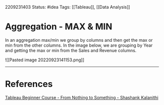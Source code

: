 2209231403
Status: #idea
Tags: [[Tableau]], [[Data Analysis]]

# Aggregation - MAX & MIN

In an aggregation max/min we group by columns and then get the max or min from the other columns. In the image below, we are grouping by Year and getting the max or min from the Sales and Revenue columns.

![[Pasted image 20220923141153.png]]


---
# References
[Tableau Beginner Course - From Nothing to Something - Shashank Kalanithi](https://youtu.be/Gl2lg-TtRJo?t=6724)